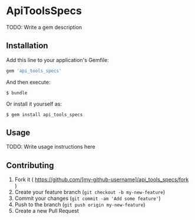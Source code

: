 # ApiToolsSpecs

TODO: Write a gem description

## Installation

Add this line to your application's Gemfile:

```ruby
gem 'api_tools_specs'
```

And then execute:

    $ bundle

Or install it yourself as:

    $ gem install api_tools_specs

## Usage

TODO: Write usage instructions here

## Contributing

1. Fork it ( https://github.com/[my-github-username]/api_tools_specs/fork )
2. Create your feature branch (`git checkout -b my-new-feature`)
3. Commit your changes (`git commit -am 'Add some feature'`)
4. Push to the branch (`git push origin my-new-feature`)
5. Create a new Pull Request
